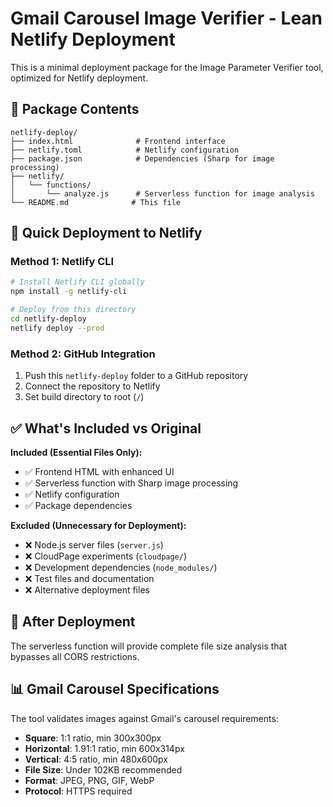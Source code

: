 # Gmail Carousel Image Verifier - Lean Netlify Deployment

This is a minimal deployment package for the Image Parameter Verifier tool, optimized for Netlify deployment.

## 📁 Package Contents

```
netlify-deploy/
├── index.html              # Frontend interface
├── netlify.toml            # Netlify configuration
├── package.json            # Dependencies (Sharp for image processing)
├── netlify/
│   └── functions/
│       └── analyze.js      # Serverless function for image analysis
└── README.md              # This file
```

## 🚀 Quick Deployment to Netlify

### Method 1: Netlify CLI
```bash
# Install Netlify CLI globally
npm install -g netlify-cli

# Deploy from this directory
cd netlify-deploy
netlify deploy --prod
```

### Method 2: GitHub Integration
1. Push this `netlify-deploy` folder to a GitHub repository
2. Connect the repository to Netlify
3. Set build directory to root (`/`)

## ✅ What's Included vs Original

**Included (Essential Files Only):**
- ✅ Frontend HTML with enhanced UI
- ✅ Serverless function with Sharp image processing
- ✅ Netlify configuration
- ✅ Package dependencies

**Excluded (Unnecessary for Deployment):**
- ❌ Node.js server files (`server.js`)
- ❌ CloudPage experiments (`cloudpage/`)
- ❌ Development dependencies (`node_modules/`)
- ❌ Test files and documentation
- ❌ Alternative deployment files

## 🎯 After Deployment

The serverless function will provide complete file size analysis that bypasses all CORS restrictions.

## 📊 Gmail Carousel Specifications

The tool validates images against Gmail's carousel requirements:
- **Square**: 1:1 ratio, min 300x300px
- **Horizontal**: 1.91:1 ratio, min 600x314px  
- **Vertical**: 4:5 ratio, min 480x600px
- **File Size**: Under 102KB recommended
- **Format**: JPEG, PNG, GIF, WebP
- **Protocol**: HTTPS required

